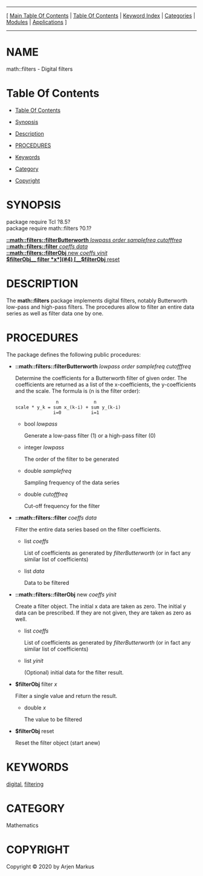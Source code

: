
[//000000001]: # (math::filters \- Tcl Math Library)
[//000000002]: # (Generated from file 'filtergen\.man' by tcllib/doctools with format 'markdown')
[//000000003]: # (Copyright &copy; 2020 by Arjen Markus)
[//000000004]: # (math::filters\(n\) 0\.1 tcllib "Tcl Math Library")

<hr> [ <a href="../../../../toc.md">Main Table Of Contents</a> &#124; <a
href="../../../toc.md">Table Of Contents</a> &#124; <a
href="../../../../index.md">Keyword Index</a> &#124; <a
href="../../../../toc0.md">Categories</a> &#124; <a
href="../../../../toc1.md">Modules</a> &#124; <a
href="../../../../toc2.md">Applications</a> ] <hr>

# NAME

math::filters \- Digital filters

# <a name='toc'></a>Table Of Contents

  - [Table Of Contents](#toc)

  - [Synopsis](#synopsis)

  - [Description](#section1)

  - [PROCEDURES](#section2)

  - [Keywords](#keywords)

  - [Category](#category)

  - [Copyright](#copyright)

# <a name='synopsis'></a>SYNOPSIS

package require Tcl ?8\.5?  
package require math::filters ?0\.1?  

[__::math::filters::filterButterworth__ *lowpass* *order* *samplefreq* *cutofffreq*](#1)  
[__::math::filters::filter__ *coeffs* *data*](#2)  
[__::math::filters::filterObj__ new *coeffs* *yinit*](#3)  
[__$filterObj__ filter *x*](#4)  
[__$filterObj__ reset](#5)  

# <a name='description'></a>DESCRIPTION

The __math::filters__ package implements digital filters, notably
Butterworth low\-pass and high\-pass filters\. The procedures allow to filter an
entire data series as well as filter data one by one\.

# <a name='section2'></a>PROCEDURES

The package defines the following public procedures:

  - <a name='1'></a>__::math::filters::filterButterworth__ *lowpass* *order* *samplefreq* *cutofffreq*

    Determine the coefficients for a Butterworth filter of given order\. The
    coefficients are returned as a list of the x\-coefficients, the
    y\-coefficients and the scale\. The formula is \(n is the filter order\):

                       n             n
        scale * y_k = sum x_(k-i) + sum y_(k-i)
                      i=0           i=1

      * bool *lowpass*

        Generate a low\-pass filter \(1\) or a high\-pass filter \(0\)

      * integer *lowpass*

        The order of the filter to be generated

      * double *samplefreq*

        Sampling frequency of the data series

      * double *cutofffreq*

        Cut\-off frequency for the filter

  - <a name='2'></a>__::math::filters::filter__ *coeffs* *data*

    Filter the entire data series based on the filter coefficients\.

      * list *coeffs*

        List of coefficients as generated by *filterButterworth* \(or in fact
        any similar list of coefficients\)

      * list *data*

        Data to be filtered

  - <a name='3'></a>__::math::filters::filterObj__ new *coeffs* *yinit*

    Create a filter object\. The initial x data are taken as zero\. The initial y
    data can be prescribed\. If they are not given, they are taken as zero as
    well\.

      * list *coeffs*

        List of coefficients as generated by *filterButterworth* \(or in fact
        any similar list of coefficients\)

      * list *yinit*

        \(Optional\) initial data for the filter result\.

  - <a name='4'></a>__$filterObj__ filter *x*

    Filter a single value and return the result\.

      * double *x*

        The value to be filtered

  - <a name='5'></a>__$filterObj__ reset

    Reset the filter object \(start anew\)

# <a name='keywords'></a>KEYWORDS

[digital](\.\./\.\./\.\./\.\./index\.md\#digital),
[filtering](\.\./\.\./\.\./\.\./index\.md\#filtering)

# <a name='category'></a>CATEGORY

Mathematics

# <a name='copyright'></a>COPYRIGHT

Copyright &copy; 2020 by Arjen Markus
